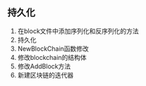 ## 持久化
1. 在block文件中添加序列化和反序列化的方法
2. 持久化
  1. NewBlockChain函数修改
  2. 修改blockchain的结构体
  3. 修改AddBlock方法
  4. 新建区块链的迭代器
  